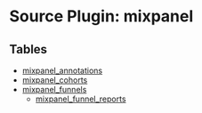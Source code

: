 # Source Plugin: mixpanel

## Tables

- [mixpanel_annotations](mixpanel_annotations.md)
- [mixpanel_cohorts](mixpanel_cohorts.md)
- [mixpanel_funnels](mixpanel_funnels.md)
  - [mixpanel_funnel_reports](mixpanel_funnel_reports.md)